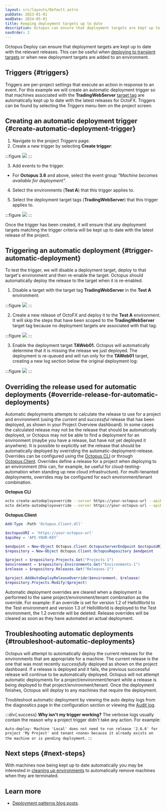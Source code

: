```yaml
---
layout: src/layouts/Default.astro
pubDate: 2023-01-01
modDate: 2024-05-01
title: Keeping deployment targets up to date
description: Octopus can ensure that deployment targets are kept up to date with the relevant releases. This can be useful when deploying to transient targets or when new deployment targets are added to an environment.
navOrder: 2
---
```


Octopus Deploy can ensure that deployment targets are kept up to date with the relevant releases.  This can be useful when [deploying to transient targets](/docs/deployments/patterns/elastic-and-transient-environments/deploying-to-transient-targets) or when new deployment targets are added to an environment.

## Triggers {#triggers}

Triggers are per-project settings that execute an action in response to an event. For this example we will create an automatic deployment trigger so that machines associated with the **TradingWebServer** [target tag](/docs/infrastructure/deployment-targets/#target-roles) are automatically kept up to date with the latest releases for OctoFX.  Triggers can be found by selecting the *Triggers* menu item on the project screen.

## Creating an automatic deployment trigger {#create-automatic-deployment-trigger}

1. Navigate to the project *Triggers* page.
2. Create a new trigger by selecting **Create trigger**:

:::figure
![](/docs/deployments/patterns/elastic-and-transient-environments/images/5865570.png)
:::

3. Add events to the trigger.
  - For **Octopus 3.6** and above, select the event group *"Machine becomes available for deployment"*.

4. Select the environments (**Test A**) that this trigger applies to.

5. Select the deployment target tags (**TradingWebServer**) that this trigger applies to.

:::figure
![](/docs/deployments/patterns/elastic-and-transient-environments/images/5865705.png)
:::

Once the trigger has been created, it will ensure that any deployment targets matching the trigger criteria will be kept up to date with the latest release of the project.

## Triggering an automatic deployment {#trigger-automatic-deployment}

To test the trigger, we will disable a deployment target, deploy to that target's environment and then re-enable the target.  Octopus should automatically deploy the release to the target when it is re-enabled.

1. Disable a target with the target tag **TradingWebServer** in the **Test A** environment:

:::figure
![](/docs/deployments/patterns/elastic-and-transient-environments/images/5865573.png)
:::

2. Create a new release of OctoFX and deploy it to the **Test A** environment.  It will skip the steps that have been scoped to the **TradingWebServer** target tag because no deployment targets are associated with that tag:

:::figure
![](/docs/deployments/patterns/elastic-and-transient-environments/images/5865574.png)
:::

3. Enable the deployment target **TAWeb01.** Octopus will automatically determine that it is missing the release we just deployed.  The deployment is re-queued and will run only for the **TAWeb01** target, creating a new log section below the original deployment log:

:::figure
![](/docs/deployments/patterns/elastic-and-transient-environments/images/5865575.png)
:::

## Overriding the release used for automatic deployments {#override-release-for-automatic-deployments}

Automatic deployments attempts to calculate the release to use for a project and environment (using the *current* and *successful* release that has been deployed, as shown in your Project Overview dashboard).  In some cases the calculated release may not be the release that should be automatically deployed, or Octopus may not be able to find a deployment for an environment (maybe you have a release, but have not yet deployed it anywhere).  It is possible to explicitly set the release that should be automatically deployed by overriding the automatic-deployment-release. Overrides can be configured using the [Octopus CLI](/docs/octopus-rest-api/octopus-cli/) or through [Octopus.Client](/docs/octopus-rest-api/octopus.client).  Overrides define a release for a project when deploying to an environment (this can, for example, be useful for cloud-testing-automation when standing up new cloud infrastructure).  For multi-tenanted deployments, overrides may be configured for each environment/tenant combination.

**Octopus CLI**

```bash
octo create-autodeployoverride --server https://your-octopus-url --apiKey API-YOUR-KEY --project HelloWorld --environment Test -version 1.3.0
octo delete-autodeployoverride --server https://your-octopus-url --apiKey API-YOUR-KEY --project HelloWorld --environment Test
```

**Octopus.Client**

```powershell
Add-Type -Path 'Octopus.Client.dll'

$octopusURI = 'https://your-octopus-url'
$apiKey = 'API-YOUR-KEY'

$endpoint = New-Object Octopus.Client.OctopusServerEndpoint $octopusURI, $apiKey
$repository = New-Object Octopus.Client.OctopusRepository $endpoint

$project = $repository.Projects.Get("Projects-1")
$environment = $repository.Environments.Get("Environments-1")
$release = $repository.Releases.Get("Releases-1")

$project.AddAutoDeployReleaseOverride($environment, $release)
$repository.Projects.Modify($project)
```

Automatic deployment overrides are cleared when a deployment is performed to the same project/environment/tenant combination as the override.  For example: if an override is set for version 1.2 of HelloWorld to the Test environment and version 1.3 of HelloWorld is deployed to the Test environment, the 1.2 override will be deleted. Release overrides will be cleared as soon as they have automated an actual deployment.

## Troubleshooting automatic deployments {#troubleshoot-automatic-deployments}

Octopus will attempt to automatically deploy the current releases for the environments that are appropriate for a machine. The current release is the one that was most recently *successfully* deployed as shown on the project dashboard. If a release is deployed and it fails, the previous successful release will continue to be automatically deployed. Octopus will not attempt automatic deployments for a project/environment/tenant while a release is being deployed to that project/environment/tenant. Once the deployment finishes, Octopus will deploy to any machines that require the deployment.

Troubleshoot automatic deployment by viewing the auto deploy logs from the diagnostics page in the configuration section or viewing the [Audit log](/docs/security/users-and-teams/auditing).

:::div{.success}
**Why isn't my trigger working?**
The verbose logs usually contain the reason why a project trigger didn't take any action. For example:

`Auto-deploy: Machine 'Local' does not need to run release '2.6.6' for project 'My Project' and tenant <none> because it already exists on the machine or is pending deployment.`
:::

## Next steps {#next-steps}

With machines now being kept up to date automatically you may be interested in [cleaning up environments](/docs/deployments/patterns/elastic-and-transient-environments/cleaning-up-environments) to automatically remove machines when they are terminated.

## Learn more

- [Deployment patterns blog posts](https://octopus.com/blog/tag/Deployment%20Patterns).